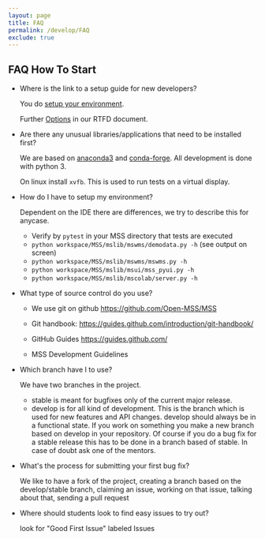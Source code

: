 ```yaml
---
layout: page
title: FAQ
permalink: /develop/FAQ
exclude: true
---
```


## FAQ How To Start

-   Where is the link to a setup guide for new developers?

    You do [setup your environment](/develop/Newby).

    Further [Options](https://mss.readthedocs.io/en/stable/development.html) in our RTFD document.

-   Are there any unusual libraries/applications that need to be
    installed first?

    We are based on [anaconda3](https://www.anaconda.com/distribution/) and [conda-forge](https://conda-forge.org/). All development is done with python 3.

    On linux install `xvfb`. This is used to run tests on a virtual display.  

-   How do I have to setup my environment?
    
    Dependent on the IDE there are differences, we try to describe this for anycase.
 
      * Verify by `pytest` in your MSS directory that tests are executed
      * `python workspace/MSS/mslib/mswms/demodata.py -h` (see output on screen)
      * `python workspace/MSS/mslib/mswms/mswms.py -h`
      * `python workspace/MSS/mslib/msui/mss_pyui.py -h`
      * `python workspace/MSS/mslib/mscolab/server.py -h`

-   What type of source control do you use? 
    
     
    * We use git on github
    https://github.com/Open-MSS/MSS
    
    * Git handbook:
    https://guides.github.com/introduction/git-handbook/
    
    * GitHub Guides
    https://guides.github.com/
    
    * MSS Development Guidelines

    
-   Which branch have I to use?

    We have two branches in the project. 

      * stable is meant for bugfixes only of the current major release.
      * develop is for all kind of development. This is the branch which is used for new features and API changes. develop should always be in a functional state. If you work on something you make a new branch based on develop in your repository. Of course if you do a bug fix for a stable release this has to be done in a branch based of stable. In case of doubt ask one of the mentors.
    
-   What's the process for submitting your first bug fix?

    We like to have a fork of the project, creating a branch based on the develop/stable branch, claiming an issue, working on that issue, talking about that, sending a pull request


-   Where should students look to find easy issues to try out?

    look for "Good First Issue" labeled Issues 

